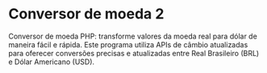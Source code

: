 # Conversor de moeda 2
 Conversor de moeda PHP: transforme valores da moeda real para dólar de maneira fácil e rápida. Este programa utiliza APIs de câmbio atualizadas para oferecer conversões precisas e atualizadas entre Real Brasileiro (BRL) e Dólar Americano (USD).
